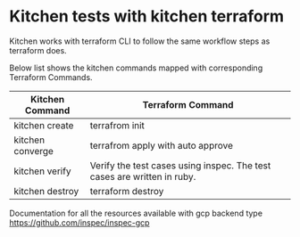 # Kitchen tests with kitchen terraform

Kitchen works with terraform CLI to follow the same workflow steps as terraform does.

Below list shows the kitchen commands mapped with corresponding Terraform Commands.

Kitchen Command | Terraform Command
--- | ---
kitchen create | terrafrom init
kitchen converge | terrafrom apply with auto approve
kitchen verify | Verify the test cases using inspec. The test cases are written in ruby.
kitchen destroy | terraform destroy

Documentation for all the resources available  with gcp backend type
https://github.com/inspec/inspec-gcp